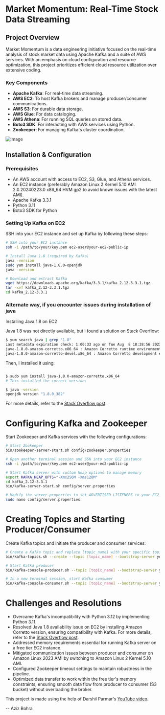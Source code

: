 # Market Momentum: Real-Time Stock Data Streaming

## Project Overview

Market Momentum is a data engineering initiative focused on the real-time analysis of stock market data using Apache Kafka and a suite of AWS services. With an emphasis on cloud configuration and resource optimization, this project prioritizes efficient cloud resource utilization over extensive coding.

### Key Components
- **Apache Kafka**: For real-time data streaming.
- **AWS EC2**: To host Kafka brokers and manage producer/consumer communications.
- **AWS S3**: For durable data storage.
- **AWS Glue**: For data cataloging.
- **AWS Athena**: For running SQL queries on stored data.
- **Boto3 SDK**: For interacting with AWS services using Python.
- **Zookeeper**: For managing Kafka's cluster coordination.

![image](https://github.com/azizbohra17/Market-Momentum-Kafka-Streaming/assets/47524749/9863bf44-f85d-45a0-ac58-5c7f5aa0931d)

## Installation & Configuration

### Prerequisites
- An AWS account with access to EC2, S3, Glue, and Athena services.
- An EC2 instance (preferably Amazon Linux 2 Kernel 5.10 AMI 2.0.20240223.0 x86_64 HVM gp2 to avoid known issues with the latest AMI).
- Apache Kafka 3.3.1
- Python 3.11
- Boto3 SDK for Python

### Setting Up Kafka on EC2
SSH into your EC2 instance and set up Kafka by following these steps:

```bash
# SSH into your EC2 instance
ssh -i /path/to/your/key.pem ec2-user@your-ec2-public-ip

# Install Java 1.8 (required by Kafka)
java -version
sudo yum install java-1.8.0-openjdk
java -version

# Download and extract Kafka
wget https://downloads.apache.org/kafka/3.3.1/kafka_2.12-3.3.1.tgz
tar -xvf kafka_2.12-3.3.1.tgz
cd kafka_2.12-3.3.1
```
### Alternate way, if you encounter issues during installation of java
Installing Java 1.8 on EC2

Java 1.8 was not directly available, but I found a solution on Stack Overflow:

```bash
$ yum search java | grep "1.8"
Last metadata expiration check: 1:00:33 ago on Tue Aug  8 18:28:56 2023.
java-1.8.0-amazon-corretto.x86_64 : Amazon Corretto runtime environment
java-1.8.0-amazon-corretto-devel.x86_64 : Amazon Corretto development environment
```

Then, I installed it using:

```bash

$ sudo yum install java-1.8.0-amazon-corretto.x86_64 
# This installed the correct version:

$ java -version
openjdk version "1.8.0_382"
```
For more details, refer to the [Stack Overflow post](https://stackoverflow.com/questions/76862527/yum-what-java-8-versions-are-available-to-install).


# Configuring Kafka and Zookeeper

Start Zookeeper and Kafka services with the following configurations:

```bash
# Start Zookeeper
bin/zookeeper-server-start.sh config/zookeeper.properties

# Open another terminal session and SSH into your EC2 instance
ssh -i /path/to/your/key.pem ec2-user@your-ec2-public-ip

# Start Kafka server with custom heap options to manage memory
export KAFKA_HEAP_OPTS="-Xmx256M -Xms128M"
cd kafka_2.12-3.3.1
bin/kafka-server-start.sh config/server.properties

# Modify the server.properties to set ADVERTISED_LISTENERS to your EC2 public IP
sudo nano config/server.properties
```

# Creating Topics and Starting Producer/Consumer

Create Kafka topics and initiate the producer and consumer services:

```bash
# Create a Kafka topic and replace [topic_name] with your specific topic name
bin/kafka-topics.sh --create --topic [topic_name] --bootstrap-server your-ec2-public-ip:9092 --replication-factor 1 --partitions 1

# Start Kafka producer
bin/kafka-console-producer.sh --topic [topic_name] --bootstrap-server your-ec2-public-ip:9092

# In a new terminal session, start Kafka consumer
bin/kafka-console-consumer.sh --topic [topic_name] --bootstrap-server your-ec2-public-ip:9092
```

# Challenges and Resolutions

- Overcame Kafka's incompatibility with Python 3.12 by implementing Python 3.11.
- Resolved Java 1.8 availability issue on EC2 by installing Amazon Corretto version, ensuring compatibility with Kafka. For more details, refer to the [Stack Overflow post](https://stackoverflow.com/questions/76862527/yum-what-java-8-versions-are-available-to-install).
- Addressed memory requirements essential for running Kafka server on a free tier EC2 instance.
- Mitigated communication issues between producer and consumer on Amazon Linux 2023 AMI by switching to Amazon Linux 2 Kernel 5.10 AMI.
- Configured Zookeeper timeout settings to maintain robustness in the pipeline.
- Optimized data transfer to work within the free tier's memory constraints, ensuring smooth data flow from producer to consumer (S3 bucket) without overloading the broker.


This project is made using the help of Darshil Parmar's [YouTube video](https://www.youtube.com/watch?v=KerNf0NANMo).


-- Aziz Bohra
